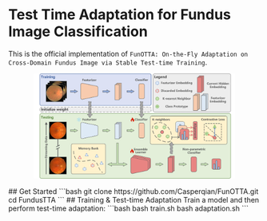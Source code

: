 # Test Time Adaptation for Fundus Image Classification
This is the official implementation of `FunOTTA: On-the-Fly Adaptation on Cross-Domain Fundus Image via Stable Test-time Training`.   

<p align="center">
  <img src="https://github.com/Casperqian/FunOTTA/blob/main/img/framework.jpg" alt="Framework Diagram" width="80%" />
</p>   
## Get Started
```bash
git clone https://github.com/Casperqian/FunOTTA.git
cd FundusTTA
```
## Training & Test-time Adaptation
Train a model and then perform test-time adaptation:   
```bash
bash train.sh 
bash adaptation.sh
```  


